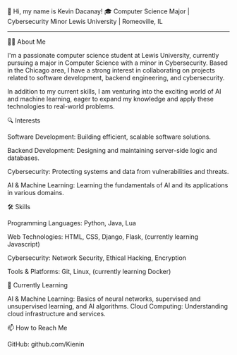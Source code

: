 👋 Hi, my name is Kevin Dacanay!
🎓 Computer Science Major | Cybersecurity Minor
Lewis University | Romeoville, IL

------------------------------------------------------------------------------------------------------------------------------------------------------------------------------------

👨‍💻 About Me

I'm a passionate computer science student at Lewis University, currently pursuing a major in Computer Science with a minor in Cybersecurity. 
Based in the Chicago area, I have a strong interest in collaborating on projects related to software development, backend engineering, and cybersecurity.

In addition to my current skills, I am venturing into the exciting world of AI and machine learning, eager to expand my knowledge and apply these technologies to real-world problems.

🔍 Interests

Software Development: Building efficient, scalable software solutions.

Backend Development: Designing and maintaining server-side logic and databases.

Cybersecurity: Protecting systems and data from vulnerabilities and threats.

AI & Machine Learning: Learning the fundamentals of AI and its applications in various domains.

🛠️ Skills

Programming Languages: Python, Java, Lua

Web Technologies: HTML, CSS, Django, Flask, (currently learning Javascript)

Cybersecurity: Network Security, Ethical Hacking, Encryption

Tools & Platforms: Git, Linux, (currently learning Docker)

🌱 Currently Learning

AI & Machine Learning: Basics of neural networks, supervised and unsupervised learning, and AI algorithms.
Cloud Computing: Understanding cloud infrastructure and services.

📫 How to Reach Me

GitHub: github.com/Kienin
